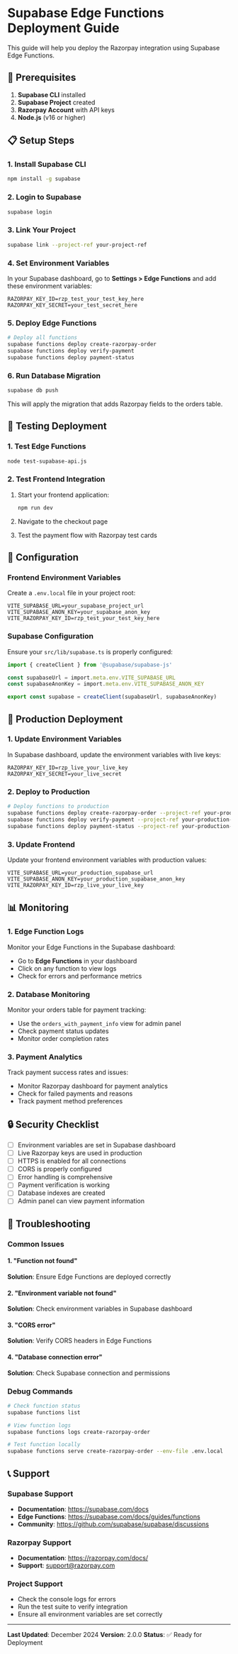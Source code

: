 # Supabase Edge Functions Deployment Guide

This guide will help you deploy the Razorpay integration using Supabase Edge Functions.

## 🚀 Prerequisites

1. **Supabase CLI** installed
2. **Supabase Project** created
3. **Razorpay Account** with API keys
4. **Node.js** (v16 or higher)

## 📋 Setup Steps

### 1. Install Supabase CLI

```bash
npm install -g supabase
```

### 2. Login to Supabase

```bash
supabase login
```

### 3. Link Your Project

```bash
supabase link --project-ref your-project-ref
```

### 4. Set Environment Variables

In your Supabase dashboard, go to **Settings > Edge Functions** and add these environment variables:

```env
RAZORPAY_KEY_ID=rzp_test_your_test_key_here
RAZORPAY_KEY_SECRET=your_test_secret_here
```

### 5. Deploy Edge Functions

```bash
# Deploy all functions
supabase functions deploy create-razorpay-order
supabase functions deploy verify-payment
supabase functions deploy payment-status
```

### 6. Run Database Migration

```bash
supabase db push
```

This will apply the migration that adds Razorpay fields to the orders table.

## 🧪 Testing Deployment

### 1. Test Edge Functions

```bash
node test-supabase-api.js
```

### 2. Test Frontend Integration

1. Start your frontend application:
   ```bash
   npm run dev
   ```

2. Navigate to the checkout page
3. Test the payment flow with Razorpay test cards

## 🔧 Configuration

### Frontend Environment Variables

Create a `.env.local` file in your project root:

```env
VITE_SUPABASE_URL=your_supabase_project_url
VITE_SUPABASE_ANON_KEY=your_supabase_anon_key
VITE_RAZORPAY_KEY_ID=rzp_test_your_test_key_here
```

### Supabase Configuration

Ensure your `src/lib/supabase.ts` is properly configured:

```typescript
import { createClient } from '@supabase/supabase-js'

const supabaseUrl = import.meta.env.VITE_SUPABASE_URL
const supabaseAnonKey = import.meta.env.VITE_SUPABASE_ANON_KEY

export const supabase = createClient(supabaseUrl, supabaseAnonKey)
```

## 🚀 Production Deployment

### 1. Update Environment Variables

In Supabase dashboard, update the environment variables with live keys:

```env
RAZORPAY_KEY_ID=rzp_live_your_live_key
RAZORPAY_KEY_SECRET=your_live_secret
```

### 2. Deploy to Production

```bash
# Deploy functions to production
supabase functions deploy create-razorpay-order --project-ref your-production-ref
supabase functions deploy verify-payment --project-ref your-production-ref
supabase functions deploy payment-status --project-ref your-production-ref
```

### 3. Update Frontend

Update your frontend environment variables with production values:

```env
VITE_SUPABASE_URL=your_production_supabase_url
VITE_SUPABASE_ANON_KEY=your_production_supabase_anon_key
VITE_RAZORPAY_KEY_ID=rzp_live_your_live_key
```

## 📊 Monitoring

### 1. Edge Function Logs

Monitor your Edge Functions in the Supabase dashboard:
- Go to **Edge Functions** in your dashboard
- Click on any function to view logs
- Check for errors and performance metrics

### 2. Database Monitoring

Monitor your orders table for payment tracking:
- Use the `orders_with_payment_info` view for admin panel
- Check payment status updates
- Monitor order completion rates

### 3. Payment Analytics

Track payment success rates and issues:
- Monitor Razorpay dashboard for payment analytics
- Check for failed payments and reasons
- Track payment method preferences

## 🔒 Security Checklist

- [ ] Environment variables are set in Supabase dashboard
- [ ] Live Razorpay keys are used in production
- [ ] HTTPS is enabled for all connections
- [ ] CORS is properly configured
- [ ] Error handling is comprehensive
- [ ] Payment verification is working
- [ ] Database indexes are created
- [ ] Admin panel can view payment information

## 🐛 Troubleshooting

### Common Issues

#### 1. "Function not found"
**Solution**: Ensure Edge Functions are deployed correctly

#### 2. "Environment variable not found"
**Solution**: Check environment variables in Supabase dashboard

#### 3. "CORS error"
**Solution**: Verify CORS headers in Edge Functions

#### 4. "Database connection error"
**Solution**: Check Supabase connection and permissions

### Debug Commands

```bash
# Check function status
supabase functions list

# View function logs
supabase functions logs create-razorpay-order

# Test function locally
supabase functions serve create-razorpay-order --env-file .env.local
```

## 📞 Support

### Supabase Support
- **Documentation**: https://supabase.com/docs
- **Edge Functions**: https://supabase.com/docs/guides/functions
- **Community**: https://github.com/supabase/supabase/discussions

### Razorpay Support
- **Documentation**: https://razorpay.com/docs/
- **Support**: support@razorpay.com

### Project Support
- Check the console logs for errors
- Run the test suite to verify integration
- Ensure all environment variables are set correctly

---

**Last Updated**: December 2024
**Version**: 2.0.0
**Status**: ✅ Ready for Deployment 